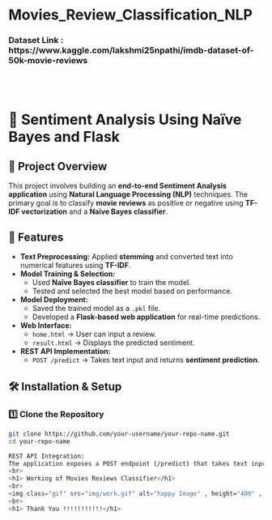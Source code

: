 # Movies_Review_Classification_NLP

<h3>Dataset Link : https://www.kaggle.com/lakshmi25npathi/imdb-dataset-of-50k-movie-reviews</h3>
<br>

<br>

# 📌 Sentiment Analysis Using Naïve Bayes and Flask  

## 📖 Project Overview  
This project involves building an **end-to-end Sentiment Analysis application** using **Natural Language Processing (NLP)** techniques. The primary goal is to classify **movie reviews** as positive or negative using **TF-IDF vectorization** and a **Naïve Bayes classifier**.

## 🚀 Features  
- **Text Preprocessing:** Applied **stemming** and converted text into numerical features using **TF-IDF**.  
- **Model Training & Selection:**  
  - Used **Naïve Bayes classifier** to train the model.  
  - Tested and selected the best model based on performance.  
- **Model Deployment:**  
  - Saved the trained model as a `.pkl` file.  
  - Developed a **Flask-based web application** for real-time predictions.  
- **Web Interface:**  
  - `home.html` → User can input a review.  
  - `result.html` → Displays the predicted sentiment.  
- **REST API Implementation:**  
  - `POST /predict` → Takes text input and returns **sentiment prediction**.

## 🛠️ Installation & Setup  
### 1️⃣ Clone the Repository  
```bash
git clone https://github.com/your-username/your-repo-name.git
cd your-repo-name

REST API Integration:
The application exposes a POST endpoint (/predict) that takes text input and returns a sentiment prediction.
<br>
<h1> Working of Movies Reviews Classifier</h1>
<br>
<img class="gif" src="img/work.gif" alt="happy Image" , height="400" , width="400">
<br>
<h1> Thank You !!!!!!!!!!!</h1>
